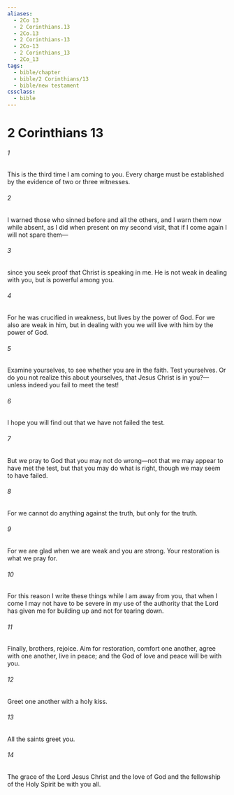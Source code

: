```yaml
---
aliases:
  - 2Co 13
  - 2 Corinthians.13
  - 2Co.13
  - 2 Corinthians-13
  - 2Co-13
  - 2 Corinthians_13
  - 2Co_13
tags:
  - bible/chapter
  - bible/2 Corinthians/13
  - bible/new testament
cssclass:
  - bible
---
```


# 2 Corinthians 13

###### 1
This is the third time I am coming to you. Every charge must be established by the evidence of two or three witnesses.
###### 2
I warned those who sinned before and all the others, and I warn them now while absent, as I did when present on my second visit, that if I come again I will not spare them—
###### 3
since you seek proof that Christ is speaking in me. He is not weak in dealing with you, but is powerful among you.
###### 4
For he was crucified in weakness, but lives by the power of God. For we also are weak in him, but in dealing with you we will live with him by the power of God.
###### 5
Examine yourselves, to see whether you are in the faith. Test yourselves. Or do you not realize this about yourselves, that Jesus Christ is in you?—unless indeed you fail to meet the test!
###### 6
I hope you will find out that we have not failed the test.
###### 7
But we pray to God that you may not do wrong—not that we may appear to have met the test, but that you may do what is right, though we may seem to have failed.
###### 8
For we cannot do anything against the truth, but only for the truth.
###### 9
For we are glad when we are weak and you are strong. Your restoration is what we pray for.
###### 10
For this reason I write these things while I am away from you, that when I come I may not have to be severe in my use of the authority that the Lord has given me for building up and not for tearing down.
###### 11
Finally, brothers, rejoice. Aim for restoration, comfort one another, agree with one another, live in peace; and the God of love and peace will be with you.
###### 12
Greet one another with a holy kiss.
###### 13
All the saints greet you.
###### 14
The grace of the Lord Jesus Christ and the love of God and the fellowship of the Holy Spirit be with you all.


